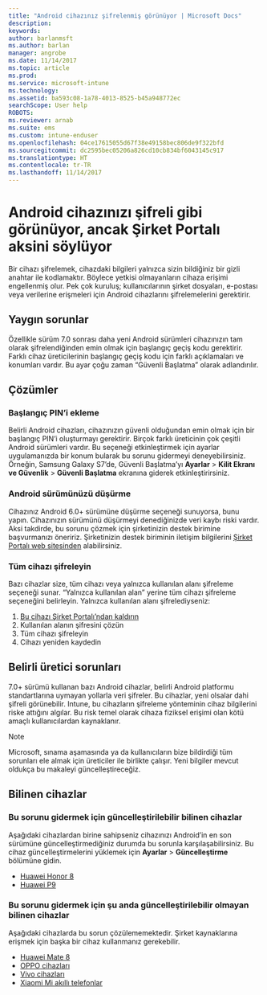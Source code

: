 ```yaml
---
title: "Android cihazınız şifrelenmiş görünüyor | Microsoft Docs"
description: 
keywords: 
author: barlanmsft
ms.author: barlan
manager: angrobe
ms.date: 11/14/2017
ms.topic: article
ms.prod: 
ms.service: microsoft-intune
ms.technology: 
ms.assetid: ba593c08-1a78-4013-8525-b45a948772ec
searchScope: User help
ROBOTS: 
ms.reviewer: arnab
ms.suite: ems
ms.custom: intune-enduser
ms.openlocfilehash: 04ce17615055d67f38e49158bec806de9f322bfd
ms.sourcegitcommit: dc2595bec05206a826cd10cb834bf6043145c917
ms.translationtype: HT
ms.contentlocale: tr-TR
ms.lasthandoff: 11/14/2017
---
```

# <a name="your-android-device-seems-to-be-encrypted-but-company-portal-says-otherwise"></a>Android cihazınızı şifreli gibi görünüyor, ancak Şirket Portalı aksini söylüyor

Bir cihazı şifrelemek, cihazdaki bilgileri yalnızca sizin bildiğiniz bir gizli anahtar ile kodlamaktır. Böylece yetkisi olmayanların cihaza erişimi engellenmiş olur. Pek çok kuruluş; kullanıcılarının şirket dosyaları, e-postası veya verilerine erişmeleri için Android cihazlarını şifrelemelerini gerektirir.

## <a name="common-issues"></a>Yaygın sorunlar

Özellikle sürüm 7.0 sonrası daha yeni Android sürümleri cihazınızın tam olarak şifrelendiğinden emin olmak için başlangıç geçiş kodu gerektirir. Farklı cihaz üreticilerinin başlangıç geçiş kodu için farklı açıklamaları ve konumları vardır. Bu ayar çoğu zaman “Güvenli Başlatma” olarak adlandırılır. 

## <a name="solutions"></a>Çözümler

### <a name="add-a-startup-pin"></a>Başlangıç PIN’i ekleme

Belirli Android cihazları, cihazınızın güvenli olduğundan emin olmak için bir başlangıç PIN’i oluşturmayı gerektirir. Birçok farklı üreticinin çok çeşitli Android sürümleri vardır. Bu seçeneği etkinleştirmek için ayarlar uygulamanızda bir konum bularak bu sorunu gidermeyi deneyebilirsiniz. Örneğin, Samsung Galaxy S7’de, Güvenli Başlatma’yı **Ayarlar** > **Kilit Ekranı ve Güvenlik** > **Güvenli Başlatma** ekranına giderek etkinleştirirsiniz.  

### <a name="downgrade-your-version-of-android"></a>Android sürümünüzü düşürme

Cihazınız Android 6.0+ sürümüne düşürme seçeneği sunuyorsa, bunu yapın. Cihazınızın sürümünü düşürmeyi denediğinizde veri kaybı riski vardır. Aksi takdirde, bu sorunu çözmek için şirketinizin destek birimine başvurmanızı öneririz. Şirketinizin destek biriminin iletişim bilgilerini [Şirket Portalı web sitesinden](https://portal.manage.microsoft.com) alabilirsiniz.

### <a name="encrypt-the-entire-device"></a>Tüm cihazı şifreleyin

Bazı cihazlar size, tüm cihazı veya yalnızca kullanılan alanı şifreleme seçeneği sunar. “Yalnızca kullanılan alan” yerine tüm cihazı şifreleme seçeneğini belirleyin. Yalnızca kullanılan alanı şifrelediyseniz:

1. [Bu cihazı Şirket Portalı’ndan kaldırın](unenroll-your-device-from-intune-android.md)
2. Kullanılan alanın şifresini çözün
3. Tüm cihazı şifreleyin
4. Cihazı yeniden kaydedin

## <a name="specific-manufacturer-issues"></a>Belirli üretici sorunları

7.0+ sürümü kullanan bazı Android cihazlar, belirli Android platformu standartlarına uymayan yollarla veri şifreler. Bu cihazlar, yeni olsalar dahi şifreli görünebilir. Intune, bu cihazların şifreleme yönteminin cihaz bilgilerini riske attığını algılar. Bu risk temel olarak cihaza fiziksel erişimi olan kötü amaçlı kullanıcılardan kaynaklanır.

> [!Note]
> Microsoft, sınama aşamasında ya da kullanıcıların bize bildirdiği tüm sorunları ele almak için üreticiler ile birlikte çalışır. Yeni bilgiler mevcut oldukça bu makaleyi güncelleştireceğiz. 

## <a name="known-devices"></a>Bilinen cihazlar

### <a name="known-devices-that-can-be-updated-to-fix-this-issue"></a>Bu sorunu gidermek için güncelleştirilebilir bilinen cihazlar

Aşağıdaki cihazlardan birine sahipseniz cihazınızı Android’in en son sürümüne güncelleştirmediğiniz durumda bu sorunla karşılaşabilirsiniz. Bu cihaz güncelleştirmelerini yüklemek için **Ayarlar** > **Güncelleştirme** bölümüne gidin. 

- [Huawei Honor 8](http://consumer.huawei.com/en/support/mobile-phones/honor8_en-sup.htm)
- [Huawei P9](http://consumer.huawei.com/en/phones/p9/)

### <a name="known-devices-that-currently-cannot-be-updated-to-fix-this-issue"></a>Bu sorunu gidermek için şu anda güncelleştirilebilir olmayan bilinen cihazlar

Aşağıdaki cihazlarda bu sorun çözülememektedir. Şirket kaynaklarına erişmek için başka bir cihaz kullanmanız gerekebilir. 

- [Huawei Mate 8](https://consumer.huawei.com/en/mobile-phones/mate8/index.htm)
- [OPPO cihazları](http://www.oppo.com/en/smartphones)
- [Vivo cihazları](https://www.vivo.co.in)
- [Xiaomi Mi akıllı telefonlar](https://xiaomi-mi.com/mi-smartphones/)
